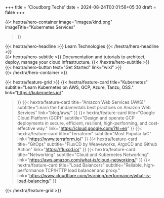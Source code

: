 +++
title = 'Cloudborg Techs'
date = 2024-08-24T00:01:56+05:30
draft = false
+++


{{< hextra/hero-container
  image="images/kind.png"
  imageTitle="Kubernetes Services"
>}}
<div class="hx-mt-6 hx-mb-6">
{{< hextra/hero-headline >}}
  Learn Technologies
{{< /hextra/hero-headline >}}
</div>

<div class="hx-mt-6 hx-mb-6">
{{< hextra/hero-subtitle >}}
  Documentation and tutorials to architect, deploy, manage your cloud infrastructure.
{{< /hextra/hero-subtitle >}}
</div>

<div class="hx-mt-6 hx-mb-6">
{{< hextra/hero-button text="Get Started" link="wiki" >}}
</div>
{{< /hextra/hero-container >}}

{{< hextra/feature-grid >}}
  {{< hextra/feature-card
    title="Kubernetes"
    subtitle="Learn Kubernetes on AWS, GCP, Azure, Tanzu, OSS."
    link="https://kubernetes.io/"
  >}}
  {{< hextra/feature-card
    title="Amazon Web Services (AWS)"
    subtitle="Learn the fundamentals best practices on Amazon Web Services"
    link="blog/aws/"
  >}}
  {{< hextra/feature-card
    title="Google Cloud Platform (GCP)"
    subtitle="Design and operate GCP deployments in secure, efficient, resilient, high-performing, and cost-effective way."
    link="https://cloud.google.com/?hl=en"
  >}}
  {{< hextra/feature-card
    title="Terraform"
    subtitle="Most Popular IaC"
    link="https://www.terraform.io/"
  >}}
  {{< hextra/feature-card
    title="GitOps"
    subtitle="FluxCD by Weaveworks, ArgoCD and Github Action"
    link="https://fluxcd.io/"
  >}}
  {{< hextra/feature-card
    title="Networking"
    subtitle="Cloud and Kubernetes Networking"
    link="https://aws.amazon.com/what-is/cloud-networking/"
  >}}
  {{< hextra/feature-card
    title="Load Balancers"
    subtitle="Reliable, high-performance TCP/HTTP load balancer and proxy."
    link="https://www.cloudflare.com/learning/performance/what-is-load-balancing/"
  >}}
  
{{< /hextra/feature-grid >}}